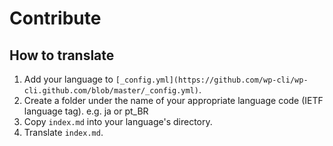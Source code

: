 # Contribute

## How to translate

1. Add your language to `[_config.yml](https://github.com/wp-cli/wp-cli.github.com/blob/master/_config.yml)`.
2. Create a folder under the name of your appropriate language code (IETF language tag). e.g. ja or pt_BR
3. Copy `index.md` into your language's directory.
4. Translate `index.md`.
